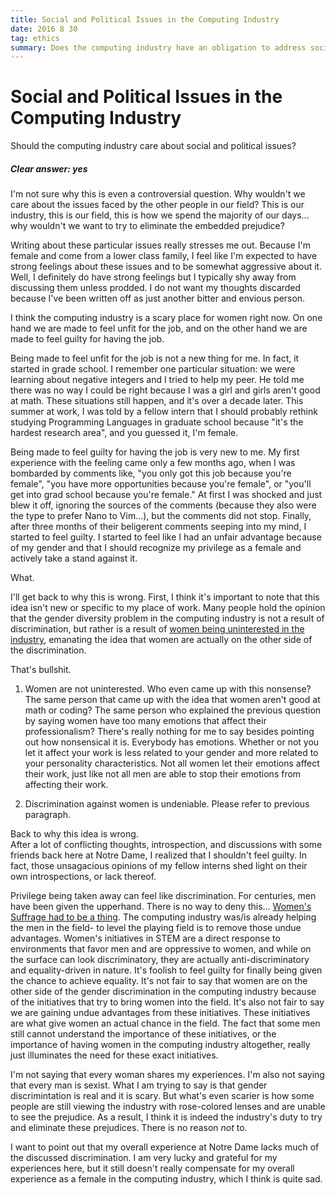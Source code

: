 ```yaml
---
title: Social and Political Issues in the Computing Industry 
date: 2016 8 30
tag: ethics
summary: Does the computing industry have an obligation to address social and political issues such as income inequality? How well suited is it to meet such challenges? How does the ethos of the computing industry influence its take on "fixing" social, economic, and political problems? Can tech save the world?
---
```


# Social and Political Issues in the Computing Industry

Should the computing industry care about social and political issues?
##### Clear answer: *yes*

I'm not sure why this is even a controversial question. Why wouldn't we 
care about the issues faced by the other people in our field? This is our
industry, this is our field, this is how we spend the majority of our 
days... why wouldn't we want to try to eliminate the embedded prejudice?
  
Writing about these particular issues really stresses me out. Because I'm
female and come from a lower class family, I feel like I'm 
expected to have strong feelings about these issues and
to be somewhat aggressive about it. Well, I definitely do have strong 
feelings but I typically shy away from discussing them unless prodded. 
I do not want my thoughts discarded because I've been written off 
as just another bitter and envious person. 
  
I think the computing industry is a scary place for women right now. On 
one hand we are made to feel unfit for the job, and on the other hand 
we are made to feel guilty for having the job.  
  
Being made to feel unfit for the job is not a new thing for me. In fact,
it started in grade school. I remember one particular situation: we 
were learning about negative integers and I tried to help my peer. 
He told me there was no way I could 
be right because I was a girl and girls aren't good at math. 
These situations still happen, and it's over a decade later. 
This summer at work, I was told by a fellow intern that 
I should probably rethink studying Programming Languages 
in graduate school because "it's the hardest research area", and 
you guessed it, I'm female.  
  
Being made to feel guilty for having the job is very new to me.
My first experience with the feeling came only a few months ago, when 
I was bombarded by comments like, "you only got this job because
you're female", "you have more opportunities because you're female", or 
"you'll get into grad school because you're female." 
At first I was shocked and just blew it off, ignoring the sources 
of the comments (because they also were the type to prefer Nano 
to Vim...), but the comments did not stop.
Finally, after three months of their beligerent comments seeping into 
my mind, I started to feel guilty. I 
started to feel like I had an unfair advantage because of my gender 
and that I should recognize my privilege as a female and actively 
take a stand against it.
  
What.  
  
I'll get back to why this is wrong. First, I think it's important 
to note that this idea isn't new or specific to my place of work. 
Many people hold the opinion that the gender diversity problem 
in the computing industry is not a result of discrimination, but 
rather is a result of 
[women being uninterested in the industry](https://techcrunch.com/2010/08/28/women-in-tech-stop-blaming-me/), emanating the idea that women are actually
on the other side of the discrimination. 
  
That's bullshit.  
  
1) Women are not uninterested. Who even came up with this
nonsense? The same person that came up with the idea that
women aren't good at math or coding? The same person who 
explained the previous question by saying women have too 
many emotions that affect their professionalism? There's really
nothing for me to say besides pointing out how nonsensical it is.
Everybody has emotions. Whether or not you let it affect your 
work is less related to your gender and more related to 
your personality characteristics. Not all women let their 
emotions affect their work, just like not all men are 
able to stop their emotions from affecting their work.  
  
2) Discrimination against women is undeniable. Please 
refer to previous paragraph.  
  
Back to why this idea is wrong.  
After a lot of conflicting thoughts, introspection, and 
discussions with some friends back here at Notre Dame, I
realized that I shouldn't feel guilty. In fact, those 
unsagacious opinions of my fellow interns shed light 
on their own introspections,  or lack thereof.
  
Privilege being taken away can feel like discrimination. 
For centuries, men have been given the upperhand. There is 
no way to deny this... 
[Women's Suffrage had to be a thing](https://en.wikipedia.org/wiki/Women%27s_suffrage).
The computing industry was/is already helping the men in the field-
to level the playing field is to remove those undue advantages. 
Women's initiatives in STEM are a direct response to environments 
that favor men and are oppressive to women, and while on the surface
can look discriminatory, they are actually 
anti-discriminatory and equality-driven in nature. It's foolish 
to feel guilty for finally being given the chance to 
achieve equality. It's not fair 
to say that women are on the other side of the gender 
discrimination in the computing industry because of the 
initiatives that try to bring women into the field. It's also
not fair to say we are gaining undue advantages from these
initiatives. These initiatives are what give women an actual 
chance in the field. The fact that some men still cannot 
understand the importance of these initiatives, or the 
importance of having women in the computing industry 
altogether, really just illuminates the need for these 
exact initiatives.   
 
I'm not saying that every woman shares my experiences. 
I'm also not saying that every man is sexist. What I am
trying to say is that gender discrimintation is real and it
is scary. But what's even scarier is how some people are
still viewing the industry with rose-colored lenses and are
unable to see the prejudice. As a result, I think it is
indeed the industry's duty to try and eliminate these 
prejudices. There is no reason *not* to.  
  
I want to point out that my overall experience at 
Notre Dame lacks much of the discussed discrimination. I am 
very lucky and grateful for my experiences here, but it still 
doesn't really compensate for my overall experience as a female in 
the computing industry, which I think is quite sad.

